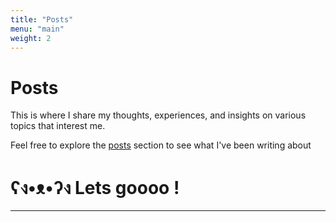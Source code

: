 ```yaml
---
title: "Posts"
menu: "main"
weight: 2
---
```


# Posts

This is where I share my thoughts, experiences, and insights on various topics that interest me.

Feel free to explore the [posts](/posts/) section to see what I've been writing about

# ʕง•ᴥ•ʔง Lets goooo !

---